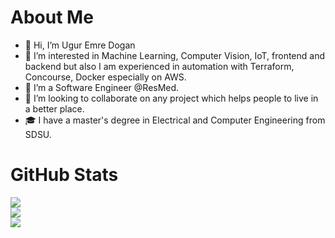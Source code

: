 # About Me
- 👋 Hi, I’m Ugur Emre Dogan
- 👀 I’m interested in Machine Learning, Computer Vision, IoT, frontend and backend but also I am experienced in automation with Terraform, Concourse, Docker especially on AWS.
- 🌱 I’m a Software Engineer @ResMed.
- 💞️ I’m looking to collaborate on any project which helps people to live in a better place.
- 🎓 I have a master's degree in Electrical and Computer Engineering from SDSU.

# GitHub Stats
![](https://github-readme-stats.vercel.app/api?username=ued094&theme=dark&hide_border=true&include_all_commits=false&count_private=true)<br/>
![](https://nirzak-streak-stats.vercel.app/?user=ued094&theme=dark&hide_border=true)<br/>
![](https://github-readme-stats.vercel.app/api/top-langs/?username=ued094&theme=dark&hide_border=true&include_all_commits=false&count_private=true&layout=compact)

<!---
UED094/UED094 is a ✨ special ✨ repository because its `README.md` (this file) appears on your GitHub profile.
You can click the Preview link to take a look at your changes.
--->
